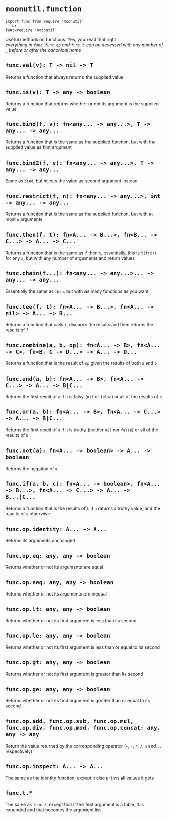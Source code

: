 # `moonutil.function`
```moon
import func from require 'moonutil'
-- or
func=require 'moonutil'
```
Useful methods on functions. Yes, you read that right  
*everything in `func`, `func.op` and `func.t` can be accessed with any number of `_` before or after the canonical name*

## `func.val(v): T -> nil -> T`
Returns a function that always returns the supplied value

## `func.is(v): T -> any -> boolean`
Returns a function that returns whether or not its argument is the supplied value

## `func.bind(f, v): fn<any... -> any...>, T -> any... -> any...`
Returns a function that is the same as the supplied function, but with the supplied value as first argument

## `func.bind2(f, v): fn<any... -> any...>, T -> any... -> any...`
Same as `bind`, but injects the value as second argument instead

## `func.restrict(f, n): fn<any... -> any...>, int -> any... -> any...`
Returns a function that is the same as the supplied function, but with at most `n` arguments

## `func.then(f, t): fn<A... -> B...>, fn<B... -> C...> -> A... -> C...`
Returns a function that is the same as `f` then `t`, essentially, this is `t(f(x))` for any `x`, but with any number of arguments and return values

## `func.chain(f...): fn<any... -> any...>... -> any... -> any...`
Essentially the same as `then`, but with as many functions as you want

## `func.tee(f, t): fn<A... -> B...>, fn<A... -> nil> -> A... -> B...`
Returns a function that calls `t`, discards the results and then returns the results of `f`

## `func.combine(a, b, op): fn<A... -> B>, fn<A... -> C>, fn<B, C -> D...> -> A... -> D...`
Returns a function that is the result of `op` given the results of both `a` and `b`

## `func.and(a, b): fn<A... -> B>, fn<A... -> C...> -> A... -> B|C...`
Returns the first result of `a` if it is falsy (`nil` or `false`) or all of the results of `b`

## `func.or(a, b): fn<A... -> B>, fn<A... -> C...> -> A... -> B|C...`
Returns the first result of `a` if it is truthy (neither `nil` nor `false`) or all of the results of `b`

## `func.not(a): fn<A... -> boolean> -> A... -> boolean`
Returns the negation of `a`

## `func.if(a, b, c): fn<A... -> boolean>, fn<A... -> B...>, fn<A... -> C...> -> A... -> B...|C...`
Returns a function that is the results of `b` if `a` returns a truthy value, and the results of `c` otherwise

## `func.op.identity: A... -> A...`
Returns its arguments unchanged

## `func.op.eq: any, any -> boolean`
Returns whether or not its arguments are equal

## `func.op.neq: any, any -> boolean`
Returns whether or not its arguments are inequal

## `func.op.lt: any, any -> boolean`
Returns whether or not its first argument is less than its second

## `func.op.le: any, any -> boolean`
Returns whether or not its first argument is less than or equal to its second

## `func.op.gt: any, any -> boolean`
Returns whether or not its first argument is greater than its second

## `func.op.ge: any, any -> boolean`
Returns whether or not its first argument is greater than or equal to its second

## `func.op.add, func.op.sub, func.op.mul, func.op.div, func.op.mod, func.op.concat: any, any -> any`
Return the value returned by the corresponding operator (`+`, `-`, `*`, `/`, `%` and `..` respectively)

## `func.op.inspect: A... -> A...`
The same as the identity function, except it also `print`s all values it gets

## `func.t.*`
The same as `func.*`, except that if the first argument is a table, it is expanded and that becomes the argument list

